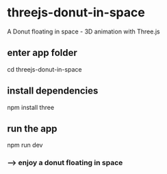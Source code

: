 # threejs-donut-in-space
A Donut floating in space - 3D animation with Three.js

enter app folder
----------------------------

cd threejs-donut-in-space

install dependencies
----------------------------

npm install three

run the app
-----------------------------

npm run dev

### --> enjoy a donut floating in space
